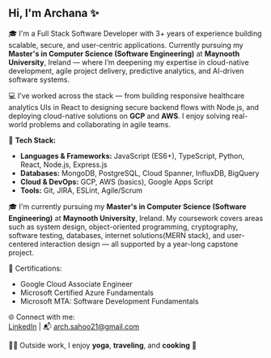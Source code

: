 ## Hi, I'm Archana ✨

🎓 I'm a Full Stack Software Developer with 3+ years of experience building scalable, secure, and user-centric applications. Currently pursuing my **Master's in Computer Science (Software Engineering)** at **Maynooth University**, Ireland — where I’m deepening my expertise in cloud-native development, agile project delivery, predictive analytics, and AI-driven software systems.

💻 I’ve worked across the stack — from building responsive healthcare analytics UIs in React to designing secure backend flows with Node.js, and deploying cloud-native solutions on **GCP** and **AWS**. I enjoy solving real-world problems and collaborating in agile teams.

🔧 **Tech Stack:**
- **Languages & Frameworks:** JavaScript (ES6+), TypeScript, Python, React, Node.js, Express.js
- **Databases:** MongoDB, PostgreSQL, Cloud Spanner, InfluxDB, BigQuery
- **Cloud & DevOps:** GCP, AWS (basics), Google Apps Script
- **Tools:** Git, JIRA, ESLint, Agile/Scrum

🎓 I'm currently pursuing my **Master's in Computer Science (Software Engineering)** at **Maynooth University**, Ireland. My coursework covers areas such as system design, object-oriented programming, cryptography, software testing, databases, internet solutions(MERN stack), and user-centered interaction design — all supported by a year-long capstone project.


📜 Certifications:
- Google Cloud Associate Engineer
- Microsoft Certified Azure Fundamentals
- Microsoft MTA: Software Development Fundamentals

🌐 Connect with me:  
[LinkedIn](https://linkedin.com/in/archana-sahoo) | 📬 arch.sahoo21@gmail.com

🧘‍♀️ Outside work, I enjoy **yoga**, **traveling**, and **cooking** 🍜
